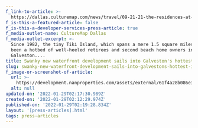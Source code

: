```yaml
---
f_link-to-article: >-
  https://dallas.culturemap.com/news/travel/09-21-21-the-residences-at-tiki-island-galveston-for-sale-nan-properties/
f_is-this-a-featured-article: false
f_is-this-a-developer-services-press-article: true
f_media-outlet-name: CultureMap Dallas
f_media-outlet-excerpt: >-
  Since 1982, the tiny Tiki Island, which spans a mere 1.5 square miles, has
  been a hotbed of well-heeled retirees and second beach home owners in
  Galveston....
title: Swanky new waterfront development sails into Galveston's hottest island
slug: swanky-new-waterfront-development-sails-into-galvestons-hottest-island
f_image-or-screenshot-of-article:
  url: >-
    https://development.nanproperties.com/assets/external/61f4a28b086e35e23e54a4dc_screen20shot202022-01-2120at2010.11.33%20AM.png
  alt: null
updated-on: '2022-01-29T02:17:30.989Z'
created-on: '2022-01-29T02:12:29.974Z'
published-on: '2022-01-29T02:19:28.834Z'
layout: '[press-articles].html'
tags: press-articles
---
```



